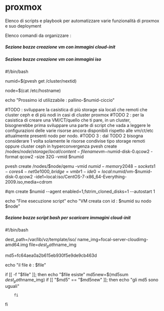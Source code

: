 # proxmox
Elenco di scripts e playbook per automatizzare varie funzionalità di proxmox e suo deployment


Elenco comandi da organizzare : 


##### Sezione bozze creazione vm con immagini cloud-init



##### Sezione bozze creazione vm con immagini iso

#!/bin/bash

numid=$(pvesh get /cluster/nextid)

node=$(cat /etc/hostname)

echo "Prossimo id utilizzabile : pallino-$numid-ciccio"

#TODO : sviluppare la casistica di più storage sia locali che remoti che cluster ceph e di più nodi in casi di cluster proxmox
#TODO 2 : per la casistica di creare una VM/CT/quello che ti pare, in un cluster, bisognerebbe prima sviluppare una parte di script che vada a leggere le configurazioni delle varie risorse ancora disponibili rispetto alle vm/ct/etc attualmente presenti nodo per nodo.
#TODO 3 : dal TODO 2 bisogna considerare 1 volta solamente le risorse condivise tipo storage remoti oppure cluster ceph in hyperconvergenza
pvesh create /nodes/$node/storage/local/content -filename vm-$numid-disk-0.qcow2 -format qcow2 -size 32G -vmid $numid

pvesh create /nodes/$node/qemu -vmid $numid -memory 2048 -sockets 1 -cores 4 -net0 e1000,bridge=vmbr1 -ide0=local:$numid/vm-$numid-disk-0.qcow2 -ide1=local:iso/CentOS-7-x86_64-Everything-2009.iso,media=cdrom

#qm create $numid --agent enabled=1,fstrim_cloned_disks=1 --autostart 1

echo "Fine esecuzione script"
echo "VM creata con id : $numid su nodo $node"



##### Sezione bozze script bash per scaricare immagini cloud-init


#!/bin/bash

dest_path=/var/lib/vz/template/iso/
name_img=focal-server-cloudimg-amd64.img
file=$dest_path$name_img

md5=fc64aea0a2b615eb930f5e9de9cb463d

echo "il file è : $file"

if [[ -f "$file"  ]]; then
        echo "$file esiste"
        md5new=$(md5sum $dest_path$name_img)
        if [[ "$md5" == "$md5new" ]]; then
                echo "gli md5 sono uguali"

        fi
fi
